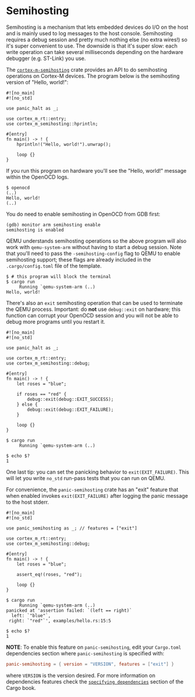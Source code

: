 # Semihosting

Semihosting is a mechanism that lets embedded devices do I/O on the host and is mainly used to log messages to the host console. Semihosting requires a debug session and pretty much nothing else (no extra wires!) so it's super convenient to use. The downside is that it's super slow: each write operation can take several milliseconds depending on the hardware debugger (e.g. ST-Link) you use.

The [`cortex-m-semihosting`] crate provides an API to do semihosting operations on Cortex-M devices. The program below is the semihosting version of "Hello, world!":

[`cortex-m-semihosting`]: https://crates.io/crates/cortex-m-semihosting

```rust,ignore
#![no_main]
#![no_std]

use panic_halt as _;

use cortex_m_rt::entry;
use cortex_m_semihosting::hprintln;

#[entry]
fn main() -> ! {
    hprintln!("Hello, world!").unwrap();

    loop {}
}
```

If you run this program on hardware you'll see the "Hello, world!" message within the OpenOCD logs.

``` text
$ openocd
(..)
Hello, world!
(..)
```

You do need to enable semihosting in OpenOCD from GDB first:
``` console
(gdb) monitor arm semihosting enable
semihosting is enabled
```

QEMU understands semihosting operations so the above program will also work with `qemu-system-arm` without having to start a debug session. Note that you'll need to pass the `-semihosting-config` flag to QEMU to enable semihosting support; these flags are already included in the `.cargo/config.toml` file of the template.

``` text
$ # this program will block the terminal
$ cargo run
     Running `qemu-system-arm (..)
Hello, world!
```

There's also an `exit` semihosting operation that can be used to terminate the QEMU process. Important: do **not** use `debug::exit` on hardware; this function can corrupt your OpenOCD session and you will not be able to debug more programs until you restart it.

```rust,ignore
#![no_main]
#![no_std]

use panic_halt as _;

use cortex_m_rt::entry;
use cortex_m_semihosting::debug;

#[entry]
fn main() -> ! {
    let roses = "blue";

    if roses == "red" {
        debug::exit(debug::EXIT_SUCCESS);
    } else {
        debug::exit(debug::EXIT_FAILURE);
    }

    loop {}
}
```

``` text
$ cargo run
     Running `qemu-system-arm (..)

$ echo $?
1
```

One last tip: you can set the panicking behavior to `exit(EXIT_FAILURE)`. This will let you write `no_std` run-pass tests that you can run on QEMU.

For convenience, the `panic-semihosting` crate has an "exit" feature that when enabled invokes `exit(EXIT_FAILURE)` after logging the panic message to the host stderr.

```rust,ignore
#![no_main]
#![no_std]

use panic_semihosting as _; // features = ["exit"]

use cortex_m_rt::entry;
use cortex_m_semihosting::debug;

#[entry]
fn main() -> ! {
    let roses = "blue";

    assert_eq!(roses, "red");

    loop {}
}
```

``` text
$ cargo run
     Running `qemu-system-arm (..)
panicked at 'assertion failed: `(left == right)`
  left: `"blue"`,
 right: `"red"`', examples/hello.rs:15:5

$ echo $?
1
```

**NOTE**: To enable this feature on `panic-semihosting`, edit your `Cargo.toml` dependencies section where `panic-semihosting` is specified with:

``` toml
panic-semihosting = { version = "VERSION", features = ["exit"] }
```

where `VERSION` is the version desired. For more information on dependencies features check the [`specifying dependencies`] section of the Cargo book.

[`specifying dependencies`]:
https://doc.rust-lang.org/cargo/reference/specifying-dependencies.html
